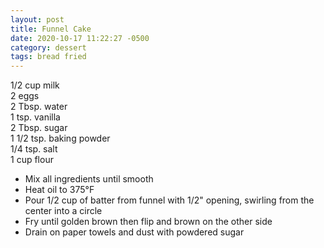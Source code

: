 ```yaml
---
layout: post
title: Funnel Cake
date: 2020-10-17 11:22:27 -0500
category: dessert
tags: bread fried
---
```

1/2 cup milk  
2 eggs  
2 Tbsp. water  
1 tsp. vanilla  
2 Tbsp. sugar  
1 1/2 tsp. baking powder  
1/4 tsp. salt  
1 cup flour  
<ul>
 	<li>Mix all ingredients until smooth</li>
 	<li>Heat oil to 375°F</li>
 	<li>Pour 1/2 cup of batter from funnel with 1/2" opening, swirling from the center into a circle</li>
 	<li>Fry until golden brown then flip and brown on the other side</li>
 	<li>Drain on paper towels and dust with powdered sugar</li>
</ul>
